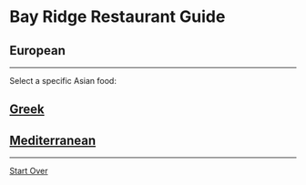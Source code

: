 # Bay Ridge Restaurant Guide
## European
---
Select a specific Asian food:
## [Greek](greek.md )
## [Mediterranean](mediterranean.md)
---
[Start Over](../home.md)
